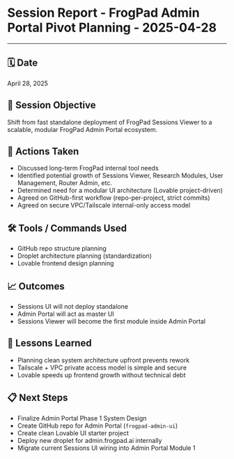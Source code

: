 # Session Report - FrogPad Admin Portal Pivot Planning - 2025-04-28

---

## 🗓️ Date
April 28, 2025

## 🧠 Session Objective
Shift from fast standalone deployment of FrogPad Sessions Viewer to a scalable, modular FrogPad Admin Portal ecosystem.

## 🚀 Actions Taken
- Discussed long-term FrogPad internal tool needs
- Identified potential growth of Sessions Viewer, Research Modules, User Management, Router Admin, etc.
- Determined need for a modular UI architecture (Lovable project-driven)
- Agreed on GitHub-first workflow (repo-per-project, strict commits)
- Agreed on secure VPC/Tailscale internal-only access model

## 🛠️ Tools / Commands Used
- GitHub repo structure planning
- Droplet architecture planning (standardization)
- Lovable frontend design planning

## 📈 Outcomes
- Sessions UI will not deploy standalone
- Admin Portal will act as master UI
- Sessions Viewer will become the first module inside Admin Portal

## 🧩 Lessons Learned
- Planning clean system architecture upfront prevents rework
- Tailscale + VPC private access model is simple and secure
- Lovable speeds up frontend growth without technical debt

## 📋 Next Steps
- Finalize Admin Portal Phase 1 System Design
- Create GitHub repo for Admin Portal (`frogpad-admin-ui`)
- Create clean Lovable UI starter project
- Deploy new droplet for admin.frogpad.ai internally
- Migrate current Sessions UI wiring into Admin Portal Module 1
